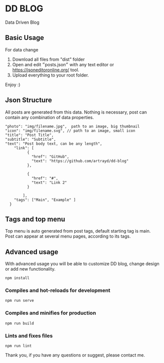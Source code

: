 # DD BLOG
Data Driven Blog

## Basic Usage
For data change

1. Download all files from "dist" folder
2. Open and edit ״posts.json״ with any text editor or https://jsoneditoronline.org/ tool.
3. Upload everything to your root folder.

Enjoy :)


## Json Structure
All posts are generated from this data. Nothing is necessary, post can contain any combination of data properties.
```
"photo": "img/filename.jpg",  path to an image, big thumbnail
"icon": "img/filename.svg", // path to an image, small icon
"title": "Post Title", 
"subtitle": "Subtitle",
"text": "Post body text, can be any length",
    "link": [
          {
            "href": "GitHub",
            "text": "https://github.com/artrayd/dd-blog"
          },

          {
            "href": "#",
            "text": "Link 2"
          }
  
        ],
    "tags": ["Main", "Example" ]
  }
```
## Tags and top menu
Top menu is auto generated from post tags, default starting tag is main. Post can appear at several menu pages, according to its tags.

## Advanced usage
With advanced usage you will be able to customize DD blog, change design or add new functionality.

```
npm install
```

### Compiles and hot-reloads for development
```
npm run serve
```

### Compiles and minifies for production
```
npm run build
```

### Lints and fixes files
```
npm run lint
```

Thank you, if you have any questions or suggest, please contact me.
